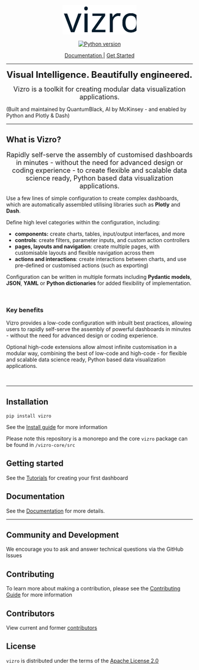 <p align="center">
<img src="../.github/images/title.svg" width="200"/>
</p>

<div align="center" markdown="1">

[![Python version](https://img.shields.io/badge/python-3.8%20%7C%203.9%20%7C%203.10%20%7C%203.11-blue.svg)](https://pypi.org/project/vizro/)

</div>

<div align="center" markdown="1">

<a href="https://vizro.readthedocs.io/en/latest/" target="_blank">Documentation </a> |
<a href="https://vizro.readthedocs.io/en/latest/pages/tutorials/first_dashboard/" target="_blank">Get Started </a>

</div>

---

<p align="center">
<font size="+2">
<b>
Visual Intelligence. Beautifully engineered.
</b>
</font>
</p>

<p align="center">
<font size="+1">
Vizro is a toolkit for creating modular data visualization applications.
</font>
</p>

(Built and maintained by QuantumBlack, AI by McKinsey - and enabled by Python and Plotly & Dash)

---

## What is Vizro?

<p align="center">
<font size="+1">
Rapidly self-serve the assembly of customised dashboards in minutes - without the need for advanced design or coding experience - to create flexible and scalable data science ready, Python based data visualization applications.
</font>
</p>

Use a few lines of simple configuration to create complex dashboards, which are automatically assembled utilising libraries such as **Plotly** and **Dash**.

Define high level categories within the configuration, including:

- **components:** create charts, tables, input/output interfaces, and more
- **controls**: create filters, parameter inputs, and custom action controllers
- **pages, layouts and navigation**: create multiple pages, with customisable layouts and flexible navigation across them
- **actions and interactions**: create interactions between charts, and use pre-defined or customised actions (such as exporting)

Configuration can be written in multiple formats including **Pydantic models**, **JSON**, **YAML** or **Python dictionaries** for added flexibility of implementation.

<br/>

### Key benefits

Vizro provides a low-code configuration with inbuilt best practices, allowing users to rapidly self-serve the assembly of powerful dashboards in minutes - without the need for advanced design or coding experience.

Optional high-code extensions allow almost infinite customisation in a modular way, combining the best of low-code and high-code - for flexible and scalable data science ready, Python based data visualization applications.

<br/>

---

## Installation

```console
pip install vizro
```

See the [Install guide](https://vizro.readthedocs.io/en/latest/pages/user_guides/install/) for more information

Please note this repository is a monorepo and the core `vizro` package can be found in `/vizro-core/src`

## Getting started

See the [Tutorials](https://vizro.readthedocs.io/en/latest/pages/tutorials/first_dashboard/) for creating your first dashboard

## Documentation

See the [Documentation](https://vizro.readthedocs.io/en/latest/) for more details.

---

## Community and Development

We encourage you to ask and answer technical questions via the GitHub Issues

## Contributing

To learn more about making a contribution,
please see the [Contributing Guide](https://vizro.readthedocs.io/en/latest/pages/development/contributing/) for more information

## Contributors

View current and former [contributors](https://vizro.readthedocs.io/en/latest/pages/development/authors/)

## License

`vizro` is distributed under the terms of the [Apache License 2.0](https://www.apache.org/licenses/LICENSE-2.0)
